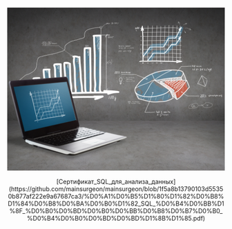 <p align="center">
<img src="https://github.com/mainsurgeon/mainsurgeon/blob/main/Data-A.jpg" width="600">
</p>
<p align="center"> [Сертификат_SQL_для_анализа_данных] 
(https://github.com/mainsurgeon/mainsurgeon/blob/1f5a8b13790103d55350b877af222e9a67687ca3/%D0%A1%D0%B5%D1%80%D1%82%D0%B8%D1%84%D0%B8%D0%BA%D0%B0%D1%82_SQL_%D0%B4%D0%BB%D1%8F_%D0%B0%D0%BD%D0%B0%D0%BB%D0%B8%D0%B7%D0%B0_%D0%B4%D0%B0%D0%BD%D0%BD%D1%8B%D1%85.pdf)
</p>

